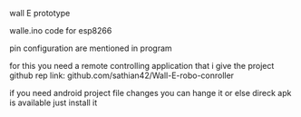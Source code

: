 wall E prototype 

walle.ino code for esp8266

pin configuration are mentioned in program

for this you need a remote controlling application that i give the project github rep link: github.com/sathian42/Wall-E-robo-conroller

 if you need android project file changes you can hange it or else direck apk is available just install it

